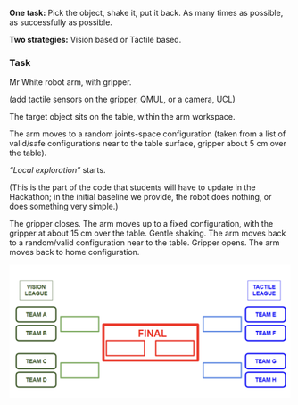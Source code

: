 
**One task:** Pick the object, shake it, put it back. As many times as possible, as successfully as possible.

**Two strategies:** Vision based or Tactile based.

### **Task**

Mr White robot arm, with gripper.

(add tactile sensors on the gripper, QMUL, or a camera, UCL)

The target object sits on the table, within the arm workspace.

The arm moves to a random joints-space configuration (taken from a list of valid/safe configurations near to the table surface, gripper about 5 cm over the table).

_“Local exploration”_ starts. 

(This is the part of the code that students will have to update in the Hackathon; in the initial baseline we provide, the robot does nothing, or does something very simple.)

The gripper closes. 
The arm moves up to a fixed configuration, with the gripper at about 15 cm over the table.
Gentle shaking.
The arm moves back to a random/valid configuration near to the table.
Gripper opens.
The arm moves back to home configuration.



[![Teams](teamsb.png)]() 


